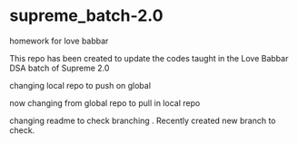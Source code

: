 # supreme_batch-2.0
homework for love babbar

This repo has been created to update the codes taught in the Love Babbar DSA batch of Supreme 2.0

changing local repo to push on global

now changing from global repo to pull in local repo

changing readme to check branching . Recently created new branch to check.
